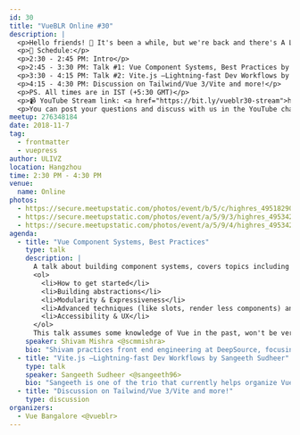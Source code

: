 ```yaml
---
id: 30
title: "VueBLR Online #30"
description: |
  <p>Hello friends! 👋 It's been a while, but we're back and there's A LOT to talk about. We're kicking off our first meetup for the year, this March so get excited!</p>
  <p>📝 Schedule:</p>
  <p>2:30 - 2:45 PM: Intro</p>
  <p>2:45 - 3:30 PM: Talk #1: Vue Component Systems, Best Practices by Shivam Mishra</p>
  <p>3:30 - 4:15 PM: Talk #2: Vite.js —Lightning-fast Dev Workflows by Sangeeth Sudheer</p>
  <p>4:15 - 4:30 PM: Discussion on Tailwind/Vue 3/Vite and more!</p>
  <p>PS. All times are in IST (+5:30 GMT)</p>
  <p>📹 YouTube Stream link: <a href="https://bit.ly/vueblr30-stream">https://bit.ly/vueblr30-stream</a></p>
  <p>You can post your questions and discuss with us in the YouTube chat.</p>
meetup: 276348184
date: 2018-11-7
tag:
  - frontmatter
  - vuepress
author: ULIVZ
location: Hangzhou
time: 2:30 PM - 4:30 PM
venue:
  name: Online
photos:
  - https://secure.meetupstatic.com/photos/event/b/5/c/highres_495182908.jpeg
  - https://secure.meetupstatic.com/photos/event/a/5/9/3/highres_495342387.jpeg
  - https://secure.meetupstatic.com/photos/event/a/5/9/4/highres_495342388.jpeg
agenda:
  - title: "Vue Component Systems, Best Practices"
    type: talk
    description: |
      A talk about building component systems, covers topics including the following:
      <ol>
        <li>How to get started</li>
        <li>Building abstractions</li>
        <li>Modularity & Expressiveness</li>
        <li>Advanced techniques (like slots, render less components) and when to use them</li>
        <li>Accessibility & UX</li>
      </ol>
      This talk assumes some knowledge of Vue in the past, won't be very hands-on, but ideas will be illustrated through code examples. Will use Vue 3 as the base for examples since all major projects will soon move to Vue 3
    speaker: Shivam Mishra <@scmmishra>
    bio: "Shivam practices front end engineering at DeepSource, focusing on Vue, Nuxt, TypeScript with a hint of GraphQL. At DeepSource, he's helping build the component system to be used in the next generation of their product. He's been building free software for over 3 years now, with a strong focus on front end. He's also the maintainer of a popular charting library Frappe Charts which he works on during his free time."
  - title: "Vite.js —Lightning-fast Dev Workflows by Sangeeth Sudheer"
    type: talk
    speaker: Sangeeth Sudheer <@sangeeth96>
    bio: "Sangeeth is one of the trio that currently helps organize VueBLR. He's also a front-end engineer at Flock, where he gets to geek out MAX on web tech, work on all the cool frameworks and build tools. He is a huge fan of Microsoft (yes, that's a thing), enjoys watching anime, listening to soundtrack and loves to play video games during his spare time. He's a geek in general and loves to geek out when given the chance."
  - title: "Discussion on Tailwind/Vue 3/Vite and more!"
    type: discussion
organizers:
  - Vue Bangalore <@vueblr>
---
```


<Content/>
